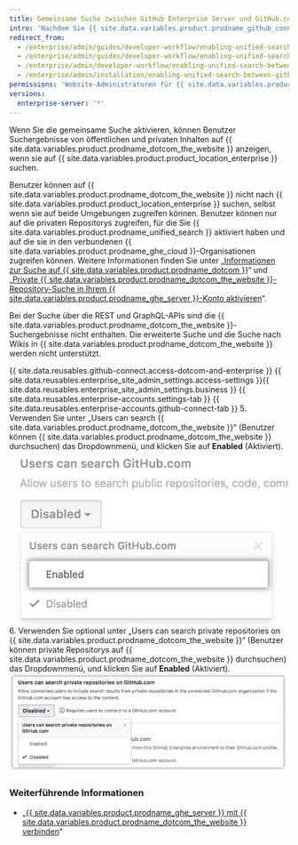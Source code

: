```yaml
---
title: Gemeinsame Suche zwischen GitHub Enterprise Server und GitHub.com aktivieren
intro: 'Nachdem Sie {{ site.data.variables.product.prodname_github_connect }} aktiviert haben, können Sie die Suche nach {{ site.data.variables.product.prodname_dotcom_the_website }} von Ihrer {{ site.data.variables.product.product_location_enterprise }} aus zulassen.'
redirect_from:
  - /enterprise/admin/guides/developer-workflow/enabling-unified-search-between-github-enterprise-and-github-com/
  - /enterprise/admin/guides/developer-workflow/enabling-unified-search-between-github-enterprise-server-and-github-com/
  - /enterprise/admin/developer-workflow/enabling-unified-search-between-github-enterprise-server-and-githubcom/
  - /enterprise/admin/installation/enabling-unified-search-between-github-enterprise-server-and-githubcom
permissions: 'Website-Administratoren für {{ site.data.variables.product.prodname_ghe_server }} , die auch Inhaber einer Organisation oder eines Unternehmenskontos in der {{ site.data.variables.product.prodname_ghe_cloud }} sind, können vereinheitlichte Suche zwischen {{ site.data.variables.product.prodname_ghe_server }} und {{ site.data.variables.product.prodname_dotcom_the_website }} aktivieren.'
versions:
  enterprise-server: '*'
---
```


Wenn Sie die gemeinsame Suche aktivieren, können Benutzer Suchergebnisse von öffentlichen und privaten Inhalten auf {{ site.data.variables.product.prodname_dotcom_the_website }} anzeigen, wenn sie auf {{ site.data.variables.product.product_location_enterprise }} suchen.

Benutzer können auf {{ site.data.variables.product.prodname_dotcom_the_website }} nicht nach {{ site.data.variables.product.product_location_enterprise }} suchen, selbst wenn sie auf beide Umgebungen zugreifen können. Benutzer können nur auf die privaten Repositorys zugreifen, für die Sie {{ site.data.variables.product.prodname_unified_search }} aktiviert haben und auf die sie in den verbundenen {{ site.data.variables.product.prodname_ghe_cloud }}-Organisationen zugreifen können. Weitere Informationen finden Sie unter „[Informationen zur Suche auf {{ site.data.variables.product.prodname_dotcom }}](/articles/about-searching-on-github/#searching-across-github-enterprise-and-githubcom-simultaneously)“ und „[Private {{ site.data.variables.product.prodname_dotcom_the_website }}-Repository-Suche in Ihrem {{ site.data.variables.product.prodname_ghe_server }}-Konto aktivieren](/articles/enabling-private-github-com-repository-search-in-your-github-enterprise-server-account)“.

Bei der Suche über die REST und GraphQL-APIs sind die {{ site.data.variables.product.prodname_dotcom_the_website }}-Suchergebnisse nicht enthalten. Die erweiterte Suche und die Suche nach Wikis in {{ site.data.variables.product.prodname_dotcom_the_website }} werden nicht unterstützt.

{{ site.data.reusables.github-connect.access-dotcom-and-enterprise }}
{{ site.data.reusables.enterprise_site_admin_settings.access-settings }}{{ site.data.reusables.enterprise_site_admin_settings.business }}
{{ site.data.reusables.enterprise-accounts.settings-tab }}
{{ site.data.reusables.enterprise-accounts.github-connect-tab }}
5. Verwenden Sie unter „Users can search {{ site.data.variables.product.prodname_dotcom_the_website }}“ (Benutzer können {{ site.data.variables.product.prodname_dotcom_the_website }} durchsuchen) das Dropdownmenü, und klicken Sie auf **Enabled** (Aktiviert). ![Option zum Aktivieren der Suche im Dropdownmenü zum Durchsuchen von GitHub.com](/assets/images/enterprise/site-admin-settings/github-dotcom-enable-search.png)
6. Verwenden Sie optional unter „Users can search private repositories on {{ site.data.variables.product.prodname_dotcom_the_website }}“ (Benutzer können private Repositorys auf {{ site.data.variables.product.prodname_dotcom_the_website }} durchsuchen) das Dropdownmenü, und klicken Sie auf **Enabled** (Aktiviert). ![Option zum Aktivieren der Suche nach privaten Repositorys im Dropdownmenü zum Durchsuchen von GitHub.com](/assets/images/enterprise/site-admin-settings/enable-private-search.png)

### Weiterführende Informationen

- „[{{ site.data.variables.product.prodname_ghe_server }} mit {{ site.data.variables.product.prodname_dotcom_the_website }} verbinden](/enterprise/admin/guides/developer-workflow/connecting-github-enterprise-server-to-github-com)“
